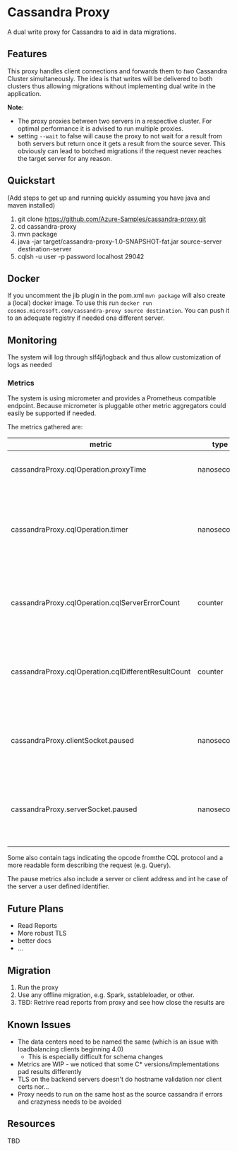 # Cassandra Proxy

A dual write proxy for Cassandra to aid in data migrations.

## Features

This proxy handles client connections and forwards them to *two* Cassandra
Cluster simultaneously. The idea is that writes will be delivered to both
clusters thus allowing migrations without implementing dual write in the
application.

**Note:** 
* The proxy proxies between two servers in a respective cluster. For optimal performance
it is advised to run multiple proxies.
* setting `--wait` to false will cause the proxy to not wait for a result from both servers but return once it gets 
  a result from the source sever. This obviously can lead to botched migrations if the request
  never reaches the target server for any reason. 


## Quickstart
(Add steps to get up and running quickly assuming you have java and maven installed)

1. git clone https://github.com/Azure-Samples/cassandra-proxy.git
2. cd cassandra-proxy
3. mvn package
4. java -jar target/cassandra-proxy-1.0-SNAPSHOT-fat.jar source-server destination-server
5. cqlsh  -u user -p password localhost 29042

## Docker
If you uncomment the jib plugin in the pom.xml `mvn package` will also create a (local) docker image. To use this run `docker run cosmos.microsoft.com/cassandra-proxy source destination`. You can push it to an adequate registry if needed ona  different server.

## Monitoring
The system will log through slf4j/logback and thus allow customization of logs as needed

### Metrics
The system is using micrometer and provides a Prometheus compatible endpoint. Because micrometer is pluggable other metric aggregators could easily be supported if needed.

The metrics gathered are:

metric | type | Description
--- | --- | ---
cassandraProxy.cqlOperation.proxyTime | nanoseconds | time spend solely for proxy processing
cassandraProxy.cqlOperation.timer | nanoseconds | time spend for the whole requests (includes waiting for a response from both C* servers)
cassandraProxy.cqlOperation.cqlServerErrorCount | counter | counts the occurence of error responses from the server and proxy
cassandraProxy.cqlOperation.cqlDifferentResultCount | counter | counts when the result to the same cql operation differed between the servers
cassandraProxy.clientSocket.paused | nanoseconds | time we need to pause requests to give the client time to catch up
cassandraProxy.serverSocket.paused | nanoseconds | time we need to pause requests to give Cassandra time to catch up

Some also contain tags indicating the opcode fromthe CQL protocol and a more readable form
describing the request (e.g. Query).  

The pause metrics also include a server or client address and int he case of the server a user defined identifier.

## Future Plans
* Read Reports
* More robust TLS
* better docs
* ...

## Migration 
1. Run the proxy
2. Use any offline migration, e.g. Spark, sstableloader, or other.
3. TBD: Retrive read reports from proxy and see how close the results are

## Known Issues
* The data centers need to be named the same  (which is an issue with loadbalancing clients beginning 4.0)
  * This is especially difficult for schema changes
* Metrics are WIP - we noticed that some C* versions/implementations pad results differently
* TLS on the backend servers doesn't do hostname validation nor client certs nor...
* Proxy needs to run on the same host as the source cassandra if errors and crazyness needs to be avoided

## Resources

TBD
